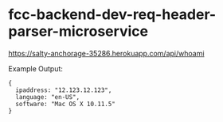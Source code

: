 # fcc-backend-dev-req-header-parser-microservice

https://salty-anchorage-35286.herokuapp.com/api/whoami

Example Output:
```
{
  ipaddress: "12.123.12.123",
  language: "en-US",
  software: "Mac OS X 10.11.5"
}
```